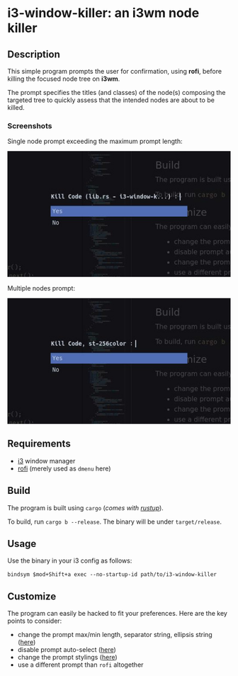# i3-window-killer: an i3wm node killer

## Description

This simple program prompts the user for confirmation, using **rofi**, before killing the focused node tree on **i3wm**.

The prompt specifies the titles (and classes) of the node(s) composing the targeted tree to quickly assess that the intended nodes are about to be killed.

### Screenshots

Single node prompt exceeding the maximum prompt length:

![single node prompt capture](screen2.jpg)

Multiple nodes prompt:

![multiple nodes prompt capture](screen1.jpg)

## Requirements

- [i3](https://github.com/i3/i3) window manager
- [rofi](https://github.com/davatorium/rofi) (merely used as `dmenu` here)

## Build

The program is built using `cargo` (_comes with [rustup](https://www.rust-lang.org/tools/install)_).

To build, run `cargo b --release`. The binary will be under `target/release`.

## Usage

Use the binary in your i3 config as follows:

```
bindsym $mod+Shift+a exec --no-startup-id path/to/i3-window-killer
```

## Customize

The program can easily be hacked to fit your preferences. Here are the key points to consider:

- change the prompt max/min length, separator string, ellipsis string ([here](src/lib.rs#L120-L126))
- disable prompt auto-select ([here](src/lib.rs#L26))
- change the prompt stylings ([here](src/lib.rs#L28))
- use a different prompt than `rofi` altogether
